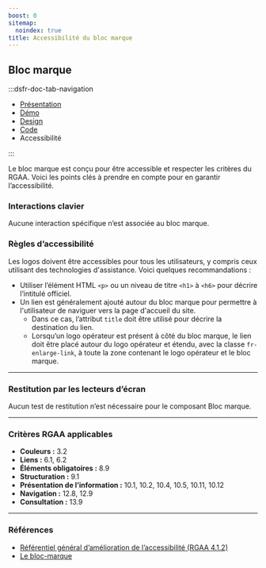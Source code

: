 ```yaml
---
boost: 0
sitemap:
  noindex: true
title: Accessibilité du bloc marque
---
```


## Bloc marque

:::dsfr-doc-tab-navigation

- [Présentation](../index.md)
- [Démo](../demo/index.md)
- [Design](../design/index.md)
- [Code](../code/index.md)
- Accessibilité

:::

Le bloc marque est conçu pour être accessible et respecter les critères du RGAA. Voici les points clés à prendre en compte pour en garantir l’accessibilité.

### Interactions clavier

Aucune interaction spécifique n’est associée au bloc marque.

### Règles d’accessibilité

Les logos doivent être accessibles pour tous les utilisateurs, y compris ceux utilisant des technologies d'assistance. Voici quelques recommandations&nbsp;:

- Utiliser l’élément HTML `<p>` ou un niveau de titre `<h1>` à `<h6>` pour décrire l’intitulé officiel.
- Un lien est généralement ajouté autour du bloc marque pour permettre à l'utilisateur de naviguer vers la page d'accueil du site.
  - Dans ce cas, l’attribut `title` doit être utilisé pour décrire la destination du lien.
  - Lorsqu’un logo opérateur est présent à côté du bloc marque, le lien doit être placé autour du logo opérateur et étendu, avec la classe `fr-enlarge-link`, à toute la zone contenant le logo opérateur et le bloc marque.

---

### Restitution par les lecteurs d’écran

Aucun test de restitution n’est nécessaire pour le composant Bloc marque.

---

### Critères RGAA applicables

- **Couleurs :** 3.2
- **Liens :** 6.1, 6.2
- **Éléments obligatoires :** 8.9
- **Structuration :** 9.1
- **Présentation de l’information :** 10.1, 10.2, 10.4, 10.5, 10.11, 10.12
- **Navigation :** 12.8, 12.9
- **Consultation&nbsp;:** 13.9

---

### Références

- [Référentiel général d’amélioration de l’accessibilité (RGAA 4.1.2)](https://accessibilite.numerique.gouv.fr/methode/criteres-et-tests/)
- [Le bloc-marque](https://www.info.gouv.fr/marque-de-letat/le-bloc-marque)



